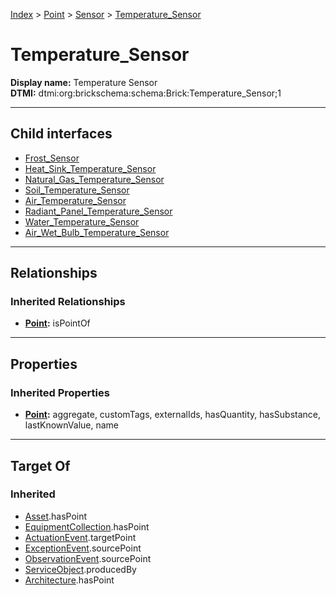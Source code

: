[Index](../../../Index.md) > [Point](../../Point.md) > [Sensor](../Sensor.md) > [Temperature_Sensor](#)
# Temperature_Sensor

**Display name:** Temperature Sensor<br />
**DTMI:** dtmi:org:brickschema:schema:Brick:Temperature_Sensor;1

---

## Child interfaces
* [Frost_Sensor](Frost_Sensor.md)
* [Heat_Sink_Temperature_Sensor](Heat_Sink_Temperature_Sensor.md)
* [Natural_Gas_Temperature_Sensor](Natural_Gas_Temperature_Sensor.md)
* [Soil_Temperature_Sensor](Soil_Temperature_Sensor.md)
* [Air_Temperature_Sensor](Air_Temperature_Sensor/Air_Temperature_Sensor.md)
* [Radiant_Panel_Temperature_Sensor](Radiant_Panel_Temperature_Sensor/Radiant_Panel_Temperature_Sensor.md)
* [Water_Temperature_Sensor](Water_Temperature_Sensor/Water_Temperature_Sensor.md)
* [Air_Wet_Bulb_Temperature_Sensor](Air_Temperature_Sensor/Air_Wet_Bulb_Temperature_Sensor/Air_Wet_Bulb_Temperature_Sensor.md)

---

## Relationships
### Inherited Relationships
* **[Point](../../Point.md):** isPointOf

---

## Properties
### Inherited Properties
* **[Point](../../Point.md):** aggregate, customTags, externalIds, hasQuantity, hasSubstance, lastKnownValue, name

---

## Target Of
### Inherited
* [Asset](../../../Asset/Asset.md).hasPoint
* [EquipmentCollection](../../../Collection/AssetCollection/EquipmentCollection/EquipmentCollection.md).hasPoint
* [ActuationEvent](../../../Event/PointEvent/ActuationEvent.md).targetPoint
* [ExceptionEvent](../../../Event/PointEvent/ExceptionEvent.md).sourcePoint
* [ObservationEvent](../../../Event/PointEvent/ObservationEvent.md).sourcePoint
* [ServiceObject](../../../Information/ServiceObject/ServiceObject.md).producedBy
* [Architecture](../../../Space/Architecture/Architecture.md).hasPoint
